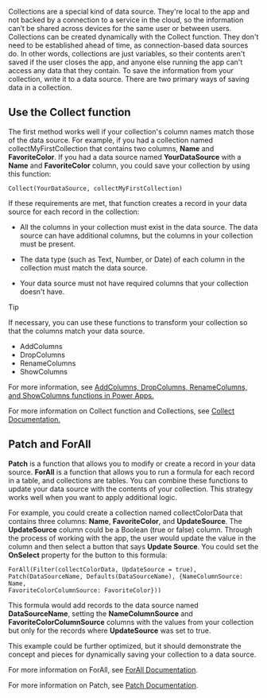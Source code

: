 Collections are a special kind of data source. They're local to the app and not backed by a connection to a service in the cloud, so the information can’t be shared across devices for the same user or between users. Collections can be created dynamically with the Collect function. They don't need to be established ahead of time, as connection-based data sources do. In other words, collections are just variables, so their contents aren't saved if the user closes the app, and anyone else running the app can't access any data that they contain. To save the information from your collection, write it to a data source. There are two primary ways of saving data in
a collection.

## Use the Collect function

The first method works well if your collection's column names match those of the data source. For example, if you had a collection named collectMyFirstCollection that contains two columns, **Name** and **FavoriteColor**. If you had a data source named **YourDataSource** with a **Name** and **FavoriteColor** column, you could save your
collection by using this function:

```
Collect(YourDataSource, collectMyFirstCollection)
```

If these requirements are met, that function creates a record in your data source for each record in the collection:

- All the columns in your collection must exist in the data source. The data source can have additional columns, but the columns in your collection must be present.

- The data type (such as Text, Number, or Date) of each column in the collection must match the data source.

- Your data source must not have required columns that your collection doesn't have.

> [!Tip]
> If necessary, you can use these functions to transform your collection so that the columns match your data source.
>
> - AddColumns
> - DropColumns
> - RenameColumns
> - ShowColumns
> 
> For more information, see [AddColumns, DropColumns, RenameColumns, and ShowColumns functions in Power Apps.](/powerapps/maker/canvas-apps/functions/function-table-shaping/?azure-portal=true)

For more information on Collect function and Collections, see [Collect Documentation.](/powerapps/maker/canvas-apps/functions/function-clear-collect-clearcollect/?azure-portal=true)

## Patch and ForAll

**Patch** is a function that allows you to modify or create a record in your data source. **ForAll** is a function that allows you to run a formula for each record in a table, and collections are tables. You can combine these functions to update your data source with the contents of your collection. This strategy works well when you want to apply additional logic.

For example, you could create a collection named collectColorData that contains three columns: **Name**, **FavoriteColor**, and **UpdateSource**. The **UpdateSource** column could be a Boolean (true or false) column.
Through the process of working with the app, the user would update the value in the column and then select a button that says **Update Source**. You could set the **OnSelect** property for the button to this formula:

```
ForAll(Filter(collectColorData, UpdateSource = true),
Patch(DataSourceName, Defaults(DataSourceName), {NameColumnSource: Name,
FavoriteColorColumnSource: FavoriteColor}))
```

This formula would add records to the data source named **DataSourceName**, setting the **NameColumnSource** and
**FavoriteColorColumnSource** columns with the values from your collection but only for the records where **UpdateSource** was set to true.

This example could be further optimized, but it should demonstrate the concept and pieces for dynamically saving your collection to a data source.

For more information on ForAll, see [ForAll Documentation](/powerapps/maker/canvas-apps/functions/function-forall/?azure-portal=true).

For more information on Patch, see [Patch Documentation](/powerapps/maker/canvas-apps/functions/function-patch/?azure-portal=true).